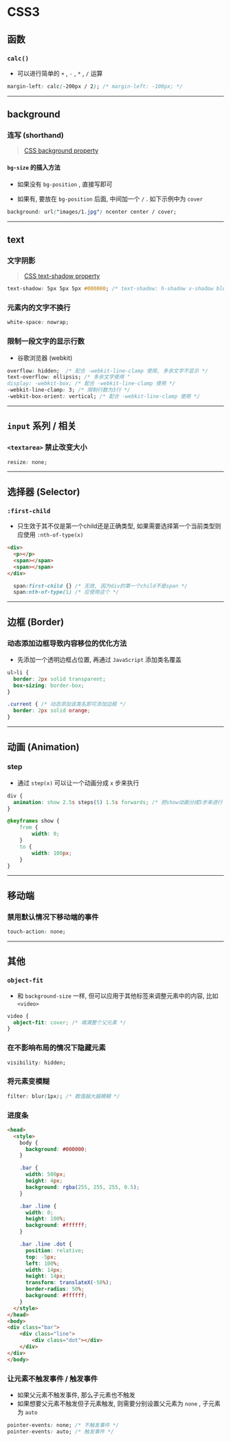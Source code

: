 # CSS3



## 函数



### `calc()`

- 可以进行简单的 `+` , `-` , `*` , `/` 运算

```css
margin-left: calc(-200px / 2); /* margin-left: -100px; */
```



---

## background



### 连写 (shorthand)

> [CSS background property](https://www.w3schools.com/cssref/css3_pr_background.asp)

#### `bg-size` 的插入方法

- 如果没有 `bg-position` , 直接写即可

- 如果有, 要放在 `bg-position` 后面, 中间加一个 `/` . 如下示例中为 `cover`

```css
background: url("images/1.jpg") ncenter center / cover;
```

---

## text



### 文字阴影

> [CSS text-shadow property](https://www.w3schools.com/cssref/css3_pr_text-shadow.asp)

```css
text-shadow: 5px 5px 5px #000000; /* text-shadow: h-shadow v-shadow blur-radius color|none|initial|inherit; */
```



### 元素内的文字不换行

```css
white-space: nowrap;
```



### 限制一段文字的显示行数

- 谷歌浏览器 (webkit)

```css
overflow: hidden;  /* 配合 -webkit-line-clamp 使用, 多余文字不显示 */
text-overflow: ellipsis; /* 多余文字使用 "
display: -webkit-box; /* 配合 -webkit-line-clamp 使用 */
-webkit-line-clamp: 3; /* 限制行数为3行 */
-webkit-box-orient: vertical; /* 配合 -webkit-line-clamp 使用 */
```



---

## `input` 系列 / 相关



### `<textarea>` 禁止改变大小

```css
resize: none;
```





---

## 选择器 (Selector)



### `:first-child`

- 只生效于其不仅是第一个child还是正确类型, 如果需要选择第一个当前类型则应使用 `:nth-of-type(x)`

```html
<div>
  <p></p>
  <span></span>
  <span></span>
</div>
```

```css
  span:first-child {} /* 无效, 因为div的第一个child不是span */
  span:nth-of-type(1) /* 应使用这个 */
```




---

## 边框 (Border)



### 动态添加边框导致内容移位的优化方法

- 先添加一个透明边框占位置, 再通过 `JavaScript` 添加类名覆盖

```css
ul>li {
  border: 2px solid transparent;
  box-sizing: border-box;
}

.current { /* 动态添加该类名即可添加边框 */
  border: 2px solid orange;
}
```



---

## 动画 (Animation)



### step

- 通过 `step(x)` 可以让一个动画分成 `x` 步来执行

```css
div {
  animation: show 2.5s steps(5) 1.5s forwards; /* 把show动画分成5步来进行 */
}

@keyframes show {
	from {
		width: 0;
	}
	to {
		width: 100px;
	}
}
```



---

## 移动端



### 禁用默认情况下移动端的事件

```css
touch-action: none;
```



---

## 其他



### `object-fit`

- 和 `background-size` 一样, 但可以应用于其他标签来调整元素中的内容, 比如 `<video>`

```css
video {
  object-fit: cover; /* 填满整个父元素 */
}
```



### 在不影响布局的情况下隐藏元素

```css
visibility: hidden;
```



### 将元素变模糊

```css
filter: blur(1px); /* 数值越大越模糊 */
```



### 进度条

```html
<head>
  <style>
    body {
      background: #000000;
    }

    .bar {
      width: 500px;
      height: 4px;
      background: rgba(255, 255, 255, 0.5);
    }

    .bar .line {
      width: 0;
      height: 100%;
      background: #ffffff;
    }

    .bar .line .dot {
      position: relative;
      top: -5px;
      left: 100%;
      width: 14px;
      height: 14px;
      transform: translateX(-50%);
      border-radius: 50%;
      background: #ffffff;
    }
  </style>
</head>
<body>
<div class="bar">
	<div class="line">
		<div class="dot"></div>
	</div>
</div>
</body>
```



### 让元素不触发事件 / 触发事件

- 如果父元素不触发事件, 那么子元素也不触发
- 如果想要父元素不触发但子元素触发, 则需要分别设置父元素为 `none` , 子元素为 `auto`

```css
pointer-events: none; /* 不触发事件 */
pointer-events: auto; /* 触发事件 */
```

